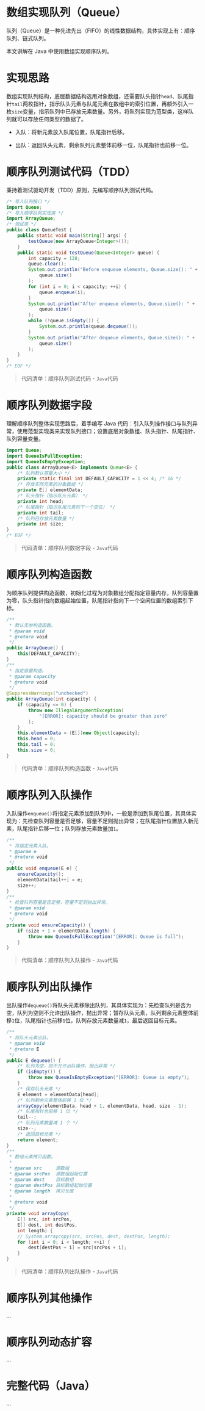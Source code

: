 # 数组实现队列（Queue）

队列（Queue）是一种先进先出（FIFO）的线性数据结构，具体实现上有：顺序队列、链式队列。

本文讲解在 Java 中使用数组实现顺序队列。

# 实现思路

数组实现队列结构，底层数据结构选用对象数组，还需要队头指针`head`、队尾指针`tail`两枚指针，指示队头元素与队尾元素在数组中的索引位置，再额外引入一枚`size`变量，指示队列中已存放元素数量。另外，将队列实现为范型类，这样队列就可以存放任何类型的数据了。

- 入队：将新元素放入队尾位置，队尾指针后移。

- 出队：返回队头元素，剩余队列元素整体前移一位，队尾指针也前移一位。

# 顺序队列测试代码（TDD）

秉持着测试驱动开发（TDD）原则，先编写顺序队列测试代码。

```java
/* 导入队列接口 */
import Queue;
/* 导入顺序队列实现类 */
import ArrayQueue;
/* 测试类 */
public class QueueTest {
    public static void main(String[] args) {
        testQueue(new ArrayQueue<Integer>());
    }
    public static void testQueue(Queue<Integer> queue) {
        int capacity = 128;
        queue.clear();
        System.out.println("Before enqueue elements, Queue.size(): " +
            queue.size()
        );
        for (int i = 0; i < capacity; ++i) {
            queue.enqueue(i);
        }
        System.out.println("After enqueue elements, Queue.size(): " +
            queue.size()
        );
        while (!queue.isEmpty()) {
            System.out.println(queue.dequeue());
        }
        System.out.println("After dequeue elements, Queue.size(): " +
            queue.size()
        );
    }
}
/* EOF */
```
> 代码清单：顺序队列测试代码 - `Java`代码

# 顺序队列数据字段

理解顺序队列整体实现思路后，着手编写 Java 代码：引入队列操作接口与队列异常，使用范型实现类来实现队列接口；设置底层对象数组、队头指针、队尾指针、队列容量变量。

```java
import Queue;
import QueueIsFullException;
import QueueIsEmptyException;
public class ArrayQueue<E> implements Queue<E> {
    /* 队列默认容量大小 */
    private static final int DEFAULT_CAPACITY = 1 << 4; /* 16 */
    /* 存放实际元素的对象数组 */
    private E[] elementData;
    /* 队头指针（指示队头元素） */
    private int head;
    /* 队尾指针（指示队尾元素的下一个空位） */
    private int tail;
    /* 队列已存放元素数量 */
    private int size;
}
/* EOF */
```
> 代码清单：顺序队列数据字段 - `Java`代码

# 顺序队列构造函数

为顺序队列提供构造函数，初始化过程为对象数组分配指定容量内存，队列容量置为零，队头指针指向数组起始位置，队尾指针指向下一个空闲位置的数组索引下标。

```java
/**
 * 默认无参构造函数。
 * @param void
 * @return void
 */
public ArrayQueue() {
    this(DEFAULT_CAPACITY);
}
/**
 * 指定容量构造。
 * @param capacity
 * @return void
 */
@SuppressWarnings("unchecked")
public ArrayQueue(int capacity) {
    if (capacity <= 0) {
        throw new IllegalArgumentException(
            "[ERROR]: capacity should be greater than zero"
        );
    }
    this.elementData = (E[])new Object[capacity];
    this.head = 0;
    this.tail = 0;
    this.size = 0;
}
```
> 代码清单：顺序队列构造函数 - `Java`代码

# 顺序队列入队操作

入队操作`enqueue()`将指定元素添加到队列中，一般是添加到队尾位置，其具体实现为：先检查队列容量是否足够，容量不足则抛出异常；在队尾指针位置放入新元素，队尾指针后移一位；队列存放元素数量加`1`。

```java
/**
 * 将指定元素入队。
 * @param e
 * @return void
 */
public void enqueue(E e) {
    ensureCapacity();
    elementData[tail++] = e;
    size++;
}
/**
 * 检查队列容量是否足够，容量不足则抛出异常。
 * @param void
 * @return void
 */
private void ensureCapacity() {
    if (size + 1 > elementData.length) {
        throw new QueueIsFullException("[ERROR]: Queue is full");
    }
}
```
> 代码清单：顺序队列入队操作 - `Java`代码

# 顺序队列出队操作

出队操作`dequeue()`将队头元素移除出队列，其具体实现为：先检查队列是否为空，队列为空则不允许出队操作，抛出异常；暂存队头元素，队列剩余元素整体前移`1`位，队尾指针也前移`1`位，队列存放元素数量减`1`，最后返回目标元素。

```java
/**
 * 将队头元素出队。
 * @param void
 * @return E
 */
public E dequeue() {
    /* 队列为空，则不允许出队操作，抛出异常 */
    if (isEmpty()) {
        throw new QueueIsEmptyException("[ERROR]: Queue is empty");
    }
    /* 保存队头元素 */
    E element = elementData[head];
    /* 队列剩余元素整体前移 1 位 */
    arrayCopy(elementData, head + 1, elementData, head, size - 1);
    /* 队尾指针也前移 1 位 */
    tail--;
    /* 队列元素数量减 1 个 */
    size--;
    /* 返回目标元素 */
    return element;
}
/**
 * 数组元素拷贝函数。
 *
 * @param src     源数组
 * @param srcPos  源数组起始位置
 * @param dest    目标数组
 * @param destPos 目标数组起始位置
 * @param length  拷贝长度
 *
 * @return void
 */
private void arrayCopy(
    E[] src, int srcPos,
    E[] dest, int destPos,
    int length) {
    // System.arraycopy(src, srcPos, dest, destPos, length);
    for (int i = 0; i < length; ++i) {
        dest[destPos + i] = src[srcPos + i];
    }
}
```
> 代码清单：顺序队列出队操作 - `Java`代码

# 顺序队列其他操作

...

# 顺序队列动态扩容

...

# 完整代码（Java）

...

<!-- EOF -->
